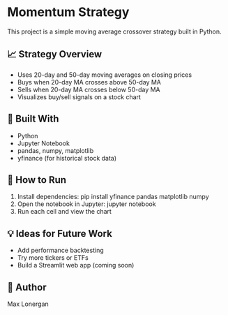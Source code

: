 # Momentum Strategy

This project is a simple moving average crossover strategy built in Python.

## 📈 Strategy Overview
- Uses 20-day and 50-day moving averages on closing prices
- Buys when 20-day MA crosses above 50-day MA
- Sells when 20-day MA crosses below 50-day MA
- Visualizes buy/sell signals on a stock chart

## 🔧 Built With
- Python
- Jupyter Notebook
- pandas, numpy, matplotlib
- yfinance (for historical stock data)

## 🚀 How to Run
1. Install dependencies:
pip install yfinance pandas matplotlib numpy
2. Open the notebook in Jupyter:
jupyter notebook
3. Run each cell and view the chart

## 💡 Ideas for Future Work
- Add performance backtesting
- Try more tickers or ETFs
- Build a Streamlit web app (coming soon)

## 👤 Author
Max Lonergan

